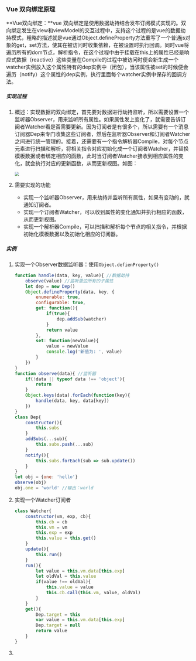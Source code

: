### Vue  双向绑定原理

**Vue双向绑定：**vue 双向绑定是使用数据劫持结合发布订阅模式实现的。双向绑定发生在view和viewModel的交互过程中，支持这个过程的是vue的数据劫持模式，粗略的描述就是vue通过Object.defineProperty方法重写了一个普通js对象的get，set方法，使其在被访问时收集依赖，在被设置时执行回调。同时vue将遍历所有的dom节点，解析指令，在这个过程中由于挂载在this上的属性已经是响应式数据（reactive）这些变量在Compile的过程中被访问时便会新生成一个watcher实例放入这个属性特有的dep实例中（闭包），当该属性被set的时候便会遍历（notify）这个属性的dep实例，执行里面每个watcher实例中保存的回调方法。

##### 实现过程

1. 概述：实现数据的双向绑定，首先要对数据进行劫持监听，所以需要设置一个监听器Observer，用来监听所有属性。如果属性发上变化了，就需要告诉订阅者Watcher看是否需要更新。因为订阅者是有很多个，所以需要有一个消息订阅器Dep来专门收集这些订阅者，然后在监听器Observer和订阅者Watcher之间进行统一管理的。接着，还需要有一个指令解析器Compile，对每个节点元素进行扫描和解析，将相关指令对应初始化成一个订阅者Watcher，并替换模板数据或者绑定相应的函数，此时当订阅者Watcher接收到相应属性的变化，就会执行对应的更新函数，从而更新视图。如图：

   <img src="C:\Users\acer\aioverg\前端\img\061.png" style="zoom: 67%;" />

2. 需要实现的功能

   - 实现一个监听器Observer，用来劫持并监听所有属性，如果有变动的，就通知订阅者。
   - 实现一个订阅者Watcher，可以收到属性的变化通知并执行相应的函数，从而更新视图。
   - 实现一个解析器Compile，可以扫描和解析每个节点的相关指令，并根据初始化模板数据以及初始化相应的订阅器。

##### 实例

1. 实现一个Observer数据监听器：使用`Object.defienProperty()`

   ```javascript
   function handle(data, key, value){ //数据劫持
       observe(value) //监听里边所有的子属性
       let dep = new Dep()
       Object.defineProperty(data, key, {
           enumerable: true,
           configurable: true,
           get: function(){
               if(true){
                   dep.addSub(watcher)
               }
               return value
           },
           set: function(newValue){
               value = newValue
               console.log('新值为: ', value)
           }
       })
   }
   function observe(data){ //监听器
       if(!data || typeof data !== 'object'){
           return
       }
       Object.keys(data).forEach(function(key){
           handle(data, key, data[key])
       })
   }
   class Dep{
       constructor(){
           this.subs
       }
       addSubs(...sub){
           this.subs.push(...sub)
       }
       notify(){
           this.subs.forEach(sub => sub.update())
       }
   }
   let obj = {one: 'hello'}
   observe(obj)
   obj.one = 'world' //输出：world
   ```

2. 实现一个Watcher订阅者

   ```javascript
   class Watcher{
       constructor(vm, exp, cb){
           this.cb = cb
           this.vm = vm
           this.exp = exp
           this.value = this.get()
       }
       update(){
           this.run()
       }
       run(){
           let value = this.vm.data[this.exp]
           let oldVal = this.value
           if(value !== oldVal){
               this.value = value
               this.cb.call(this.vm, value, oldVal)
           }
       }
       get(){
           Dep.target = this
           var value = this.vm.data[this.exp]
           Dep.target = null
           return value
       }
   }
   ```

   

3. 
